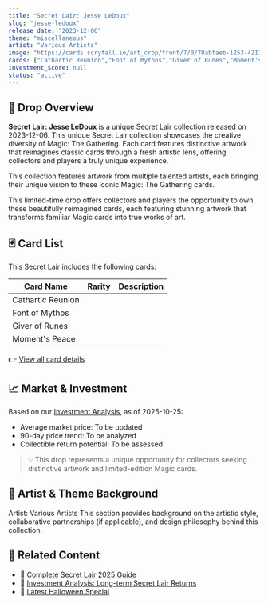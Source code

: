 ```yaml
---
title: "Secret Lair: Jesse LeDoux"
slug: "jesse-ledoux"
release_date: "2023-12-06"
theme: "miscellaneous"
artist: "Various Artists"
image: "https://cards.scryfall.io/art_crop/front/7/0/70abfaeb-1253-4217-9194-67f40b5ee4b1.jpg?1700490861"
cards: ["Cathartic Reunion","Font of Mythos","Giver of Runes","Moment's Peace"]
investment_score: null
status: "active"
---
```


## 💠 Drop Overview
**Secret Lair: Jesse LeDoux** is a unique Secret Lair collection released on 2023-12-06. This unique Secret Lair collection showcases the creative diversity of Magic: The Gathering. Each card features distinctive artwork that reimagines classic cards through a fresh artistic lens, offering collectors and players a truly unique experience.

This collection features artwork from multiple talented artists, each bringing their unique vision to these iconic Magic: The Gathering cards.

This limited-time drop offers collectors and players the opportunity to own these beautifully reimagined cards, each featuring stunning artwork that transforms familiar Magic cards into true works of art.

## 🃏 Card List
This Secret Lair includes the following cards:

| Card Name | Rarity | Description |
|-----------|---------|-------------|
| Cathartic Reunion |  |  |
| Font of Mythos |  |  |
| Giver of Runes |  |  |
| Moment's Peace |  |  |

👉 [View all card details](/cards?drop=jesse-ledoux)

## 📈 Market & Investment
Based on our [Investment Analysis](/investment/jesse-ledoux), as of 2025-10-25:
- Average market price: To be updated
- 90-day price trend: To be analyzed
- Collectible return potential: To be assessed

> 💡 This drop represents a unique opportunity for collectors seeking distinctive artwork and limited-edition Magic cards.

## 🎨 Artist & Theme Background
Artist: Various Artists
This section provides background on the artistic style, collaborative partnerships (if applicable), and design philosophy behind this collection.

## 🔗 Related Content
- 📰 [Complete Secret Lair 2025 Guide](/news/secret-lair-2025-complete-guide)
- 💼 [Investment Analysis: Long-term Secret Lair Returns](/investment)
- 🎃 [Latest Halloween Special](/drops/secret-scare-superdrop-2025)